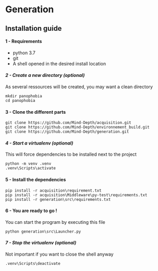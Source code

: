 # Generation

## Installation guide

#### 1 - Requirements

- python 3.7
- git
- A shell opened in the desired install location

#### *2 - Create a new directory (optional)*

As several ressources will be created, you may want a clean directory

```
mkdir panophobia
cd panophobia
```

#### 3 - Clone the different parts

```
git clone https://github.com/Mind-Depth/acquisition.git
git clone https://github.com/Mind-Depth/environnement_build.git
git clone https://github.com/Mind-Depth/generation.git
```

#### *4 - Start a virtualenv (optional)*

This will force dependencies to be installed next to the project

```
python -m venv .venv
.venv\Scripts\activate
```

#### 5 - Install the dependencies

```
pip install -r acquisition\requirement.txt
pip install -r acquisition\Middleware\py-test\requirements.txt
pip install -r generation\src\requirements.txt
```

#### 6 - You are ready to go !

You can start the program by executing this file

```
python generation\src\Launcher.py
```

#### *7 - Stop the virtualenv (optional)*

Not important if you want to close the shell anyway

```
.venv\Scripts\deactivate
```
